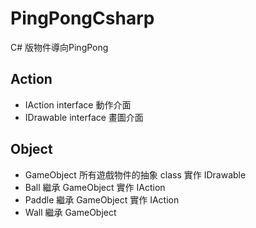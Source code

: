 # PingPongCsharp
 C# 版物件導向PingPong

## Action 
- IAction interface 動作介面
- IDrawable interface 畫圖介面

## Object
- GameObject 所有遊戲物件的抽象 class 實作 IDrawable
- Ball 繼承 GameObject 實作 IAction
- Paddle 繼承 GameObject 實作 IAction
- Wall 繼承 GameObject